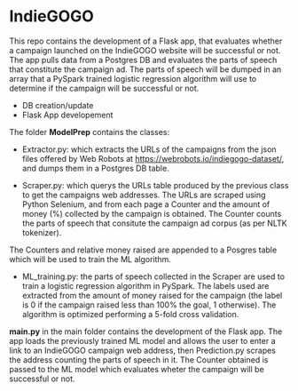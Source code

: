 # IndieGOGO
This repo contains the development of a Flask app, that evaluates whether a campaign launched on the IndieGOGO website will be successful or not.
The app pulls data from a Postgres DB and evaluates the parts of speech that constitute the campaign ad. The parts of speech will be dumped in an array 
that a PySpark trained logistic regression algorithm will use to determine if the campaign will be successful or not.

* DB creation/update
* Flask App developement

The folder **ModelPrep** contains the classes:

* Extractor.py: which extracts the URLs of the campaigns from the json files offered by Web Robots at https://webrobots.io/indiegogo-dataset/,
and dumps them in a Postgres DB table.

* Scraper.py: which querys the URLs table produced by the previous class to get the campaigns web addresses. The URLs are scraped using Python
Selenium, and from each page a Counter and the amount of money (%) collected by the campaign is obtained. The Counter counts the parts of speech that 
consitute the campaign ad corpus (as per NLTK tokenizer).

The Counters and relative money raised are appended to a Posgres table which will be used to train the ML algorithm.
* ML_training.py: the parts of speech collected in the Scraper are used to train a logistic regression algorithm in PySpark.
The labels used are extracted from the amount of money raised for the campaign (the label is 0 if the campaign raised less than 100% the goal, 
1 otherwise). The algorithm is optimized performing a 5-fold cross validation.

**main.py** in the main folder contains the development of the Flask app. The app loads the previously trained ML model and allows the user to enter a link to an IndieGOGO campaign web address,
then Prediction.py scrapes the address counting the parts of speech in it. The Counter obtained is passed to the ML model which evaluates wheter the campaign will be successful or not.
